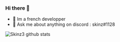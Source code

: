 ### Hi there 👋

- 🌱 Im a french developper
- 💬 Ask me about anything on discord : skinz#1128

![Skinz3 github stats](https://github-readme-stats.vercel.app/api?username=skinz3&bg_color=30,e96443,904e95&title_color=fff&text_color=fff&show_icons=true&icon_color=fff)



